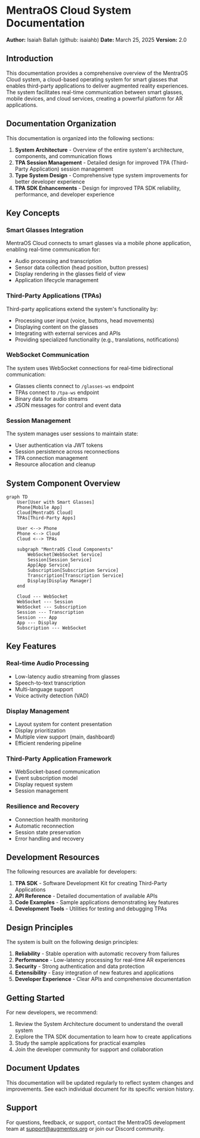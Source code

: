 # MentraOS Cloud System Documentation

**Author:** Isaiah Ballah (github: isaiahb)
**Date:** March 25, 2025
**Version:** 2.0

## Introduction

This documentation provides a comprehensive overview of the MentraOS Cloud system, a cloud-based operating system for smart glasses that enables third-party applications to deliver augmented reality experiences. The system facilitates real-time communication between smart glasses, mobile devices, and cloud services, creating a powerful platform for AR applications.

## Documentation Organization

This documentation is organized into the following sections:

1. **System Architecture** - Overview of the entire system's architecture, components, and communication flows
2. **TPA Session Management** - Detailed design for improved TPA (Third-Party Application) session management
3. **Type System Design** - Comprehensive type system improvements for better developer experience
4. **TPA SDK Enhancements** - Design for improved TPA SDK reliability, performance, and developer experience

## Key Concepts

### Smart Glasses Integration

MentraOS Cloud connects to smart glasses via a mobile phone application, enabling real-time communication for:
- Audio processing and transcription
- Sensor data collection (head position, button presses)
- Display rendering in the glasses field of view
- Application lifecycle management

### Third-Party Applications (TPAs)

Third-party applications extend the system's functionality by:
- Processing user input (voice, buttons, head movements)
- Displaying content on the glasses
- Integrating with external services and APIs
- Providing specialized functionality (e.g., translations, notifications)

### WebSocket Communication

The system uses WebSocket connections for real-time bidirectional communication:
- Glasses clients connect to `/glasses-ws` endpoint
- TPAs connect to `/tpa-ws` endpoint
- Binary data for audio streams
- JSON messages for control and event data

### Session Management

The system manages user sessions to maintain state:
- User authentication via JWT tokens
- Session persistence across reconnections
- TPA connection management
- Resource allocation and cleanup

## System Component Overview

```mermaid
graph TD
    User[User with Smart Glasses]
    Phone[Mobile App]
    Cloud[MentraOS Cloud]
    TPAs[Third-Party Apps]

    User <--> Phone
    Phone <--> Cloud
    Cloud <--> TPAs

    subgraph "MentraOS Cloud Components"
        WebSocket[WebSocket Service]
        Session[Session Service]
        App[App Service]
        Subscription[Subscription Service]
        Transcription[Transcription Service]
        Display[Display Manager]
    end

    Cloud --- WebSocket
    WebSocket --- Session
    WebSocket --- Subscription
    Session --- Transcription
    Session --- App
    App --- Display
    Subscription --- WebSocket
```

## Key Features

### Real-time Audio Processing

- Low-latency audio streaming from glasses
- Speech-to-text transcription
- Multi-language support
- Voice activity detection (VAD)

### Display Management

- Layout system for content presentation
- Display prioritization
- Multiple view support (main, dashboard)
- Efficient rendering pipeline

### Third-Party Application Framework

- WebSocket-based communication
- Event subscription model
- Display request system
- Session management

### Resilience and Recovery

- Connection health monitoring
- Automatic reconnection
- Session state preservation
- Error handling and recovery

## Development Resources

The following resources are available for developers:

1. **TPA SDK** - Software Development Kit for creating Third-Party Applications
2. **API Reference** - Detailed documentation of available APIs
3. **Code Examples** - Sample applications demonstrating key features
4. **Development Tools** - Utilities for testing and debugging TPAs

## Design Principles

The system is built on the following design principles:

1. **Reliability** - Stable operation with automatic recovery from failures
2. **Performance** - Low-latency processing for real-time AR experiences
3. **Security** - Strong authentication and data protection
4. **Extensibility** - Easy integration of new features and applications
5. **Developer Experience** - Clear APIs and comprehensive documentation

## Getting Started

For new developers, we recommend:

1. Review the System Architecture document to understand the overall system
2. Explore the TPA SDK documentation to learn how to create applications
3. Study the sample applications for practical examples
4. Join the developer community for support and collaboration

## Document Updates

This documentation will be updated regularly to reflect system changes and improvements. See each individual document for its specific version history.

## Support

For questions, feedback, or support, contact the MentraOS development team at support@augmentos.org or join our Discord community.